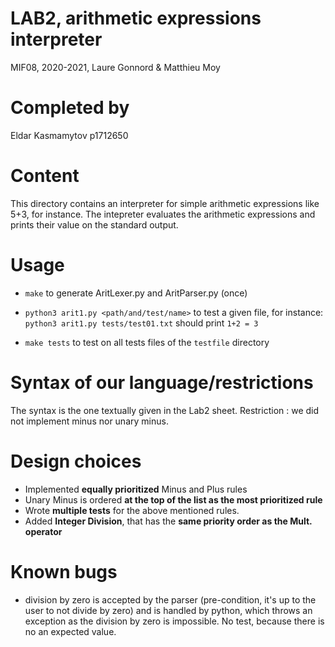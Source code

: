 # LAB2, arithmetic expressions interpreter
MIF08, 2020-2021, Laure Gonnord & Matthieu Moy

# Completed by
Eldar Kasmamytov p1712650

# Content

This directory contains an interpreter for simple arithmetic
expressions like 5+3, for instance. The intepreter evaluates the
arithmetic expressions and prints their value on the standard
output.

# Usage

* `make` to generate AritLexer.py and AritParser.py (once)

* `python3 arit1.py <path/and/test/name>` to test a given file, for
 instance: 
 `python3 arit1.py tests/test01.txt`  should print `1+2 = 3`

* `make tests` to test on all tests files of the `testfile` directory

# Syntax of our language/restrictions

The syntax is the one textually given in the Lab2 sheet. 
Restriction : we did not implement minus nor unary minus.

# Design choices

- Implemented **equally prioritized** Minus and Plus rules
- Unary Minus is ordered **at the top of the list as the most prioritized rule**
- Wrote **multiple tests** for the above mentioned rules.
- Added **Integer Division**, that has the **same priority order as the Mult. operator**

# Known bugs

- division by zero is accepted by the parser (pre-condition, it's up to the user to not divide by zero) and is handled by python, which throws an exception as the division by zero is impossible. No test, because there is no an expected value.
